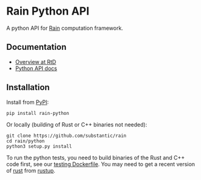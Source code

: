 # Rain Python API

A python API for [Rain](https://github.com/substantic/rain) computation framework.

## Documentation

* [Overview at RtD](https://substantic.github.io/rain/docs/overview.html)
* [Python API docs](https://substantic.github.io/rain/docs/python_api.html)

## Installation

Install from [PyPI](https://pypi.org/project/rain-python/):

```shell
pip install rain-python
```

Or locally (building of Rust or C++ binaries not needed):

```shell
git clone https://github.com/substantic/rain
cd rain/python
python3 setup.py install
```

To run the python tests, you need to build binaries of the Rust and C++ code first, see our [testing Dockerfile](https://github.com/substantic/rain/blob/master/Dockerfile). You may need to get a recent version of [rust](https://www.rust-lang.org/) from [rustup](https://rustup.rs/).


